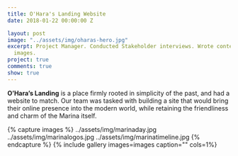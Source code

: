```yaml
---
title: O'Hara's Landing Website
date: 2018-01-22 00:00:00 Z

layout: post
image: "../assets/img/oharas-hero.jpg"
excerpt: Project Manager. Conducted Stakeholder interviews. Wrote content and sourced
  images.
project: true
comments: true
show: true
---
```

**O’Hara’s Landing** is a place firmly rooted in simplicity of the past, and had a website to match. Our team was tasked with building a site that would bring their online presence into the modern world, while retaining the friendliness and charm of the Marina itself. 
 
{% capture images %}
	../assets/img/marinaday.jpg
  ../assets/img/marinalogos.jpg
  ../assets/img/marinatimeline.jpg
{% endcapture %}
{% include gallery images=images caption="" cols=1%}
